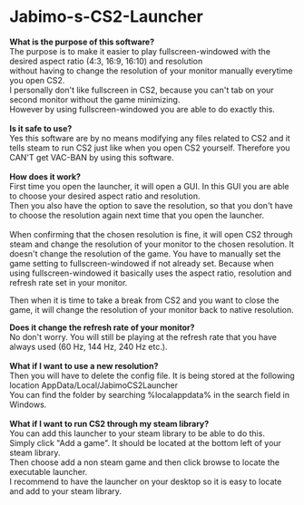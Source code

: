 # Jabimo-s-CS2-Launcher
<b>What is the purpose of this software?</b>
<br>The purpose is to make it easier to play fullscreen-windowed with the desired aspect ratio (4:3, 16:9, 16:10) and resolution 
<br>without having to change the resolution of your monitor manually everytime you open CS2.</br> I personally don't like fullscreen in CS2, because you can't tab on your second monitor without the game minimizing. 
<br>However by using fullscreen-windowed you are able to do exactly this.</br>
<br>
<b>Is it safe to use?</b>
<br>Yes this software are by no means modifying any files related to CS2 and it tells steam to run CS2 just like when you open CS2 yourself. Therefore you CAN'T get VAC-BAN by using this software.</br>
<br>
<b>How does it work?</b>
<br>First time you open the launcher, it will open a GUI. In this GUI you are able to choose your desired aspect ratio and resolution. 
<br>Then you also have the option to save the resolution, so that you don't have to choose the resolution again next time that you open the launcher.</br>
<br>
When confirming that the chosen resolution is fine, it will open CS2 through steam and change the resolution of your monitor to the chosen resolution. 
It doesn't change the resolution of the game. You have to manually set the game setting to fullscreen-windowed if not already set.
Because when using fullscreen-windowed it basically uses the aspect ratio, resolution and refresh rate set in your monitor.</br> 

Then when it is time to take a break from CS2 and you want to close the game, it will change the resolution of your monitor back to native resolution.

<b>Does it change the refresh rate of your monitor?</b>
<br>No don't worry. You will still be playing at the refresh rate that you have always used (60 Hz, 144 Hz, 240 Hz etc.).</br>
<br>
<b>What if I want to use a new resolution?</b>
<br>Then you will have to delete the config file. It is being stored at the following location AppData/Local/JabimoCS2Launcher 
<br>You can find the folder by searching %localappdata% in the search field in Windows.</br>
<br>
<b>What if I want to run CS2 through my steam library?</b>
<br>You can add this launcher to your steam library to be able to do this. 
<br>Simply click "Add a game". It should be located at the bottom left of your steam library.</br>
Then choose add a non steam game and then click browse to locate the executable launcher.
<br>I recommend to have the launcher on your desktop so it is easy to locate and add to your steam library.</br>




